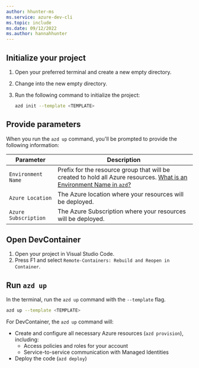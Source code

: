 ```yaml
---
author: hhunter-ms
ms.service: azure-dev-cli
ms.topic: include
ms.date: 09/12/2022
ms.author: hannahhunter
---
```


## Initialize your project

1. Open your preferred terminal and create a new empty directory.
1. Change into the new empty directory.
1. Run the following command to initialize the project:

   ```bash
   azd init --template <TEMPLATE>
   ```

## Provide parameters

When you run the `azd up` command, you'll be prompted to provide the following information:

| Parameter | Description |
| --------- | ----------- |
| `Environment Name` | Prefix for the resource group that will be created to hold all Azure resources. [What is an Environment Name in `azd`?](../faq.yml#what-is-an-environment-name) |
| `Azure Location`   | The Azure location where your resources will be deployed. |
| `Azure Subscription` | The Azure Subscription where your resources will be deployed. |

## Open DevContainer

1. Open your project in Visual Studio Code.
1. Press F1 and select `Remote-Containers: Rebuild and Reopen in Container`.

## Run `azd up`

In the terminal, run the `azd up` command with the `--template` flag.

```bash
azd up --template <TEMPLATE>
```

For DevContainer, the `azd up` command will:

- Create and configure all necessary Azure resources (`azd provision`), including:
  - Access policies and roles for your account
  - Service-to-service communication with Managed Identities
- Deploy the code (`azd deploy`)